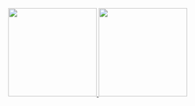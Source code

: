 <div>
<a href="https://github.com/seu-usuário-aqui">
<img loading="lazy" height="180em" src="https://github-readme-stats.vercel.app/api/top-langs/?username=filipevalentim&layout=compact&langs_count=7&theme=dracula"/>
<img loading="lazy" height="180em" src="https://github-readme-stats.vercel.app/api?username=filipevalentim&show_icons=true&theme=dracula&include_all_commits=true&count_private=true"/>
</div>
